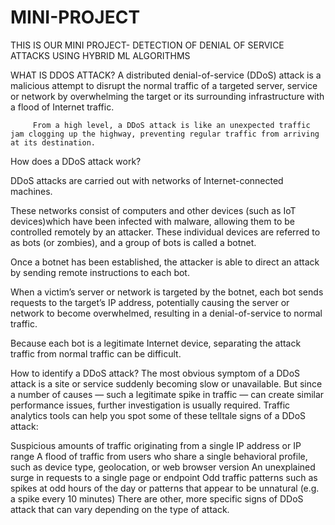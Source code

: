 # MINI-PROJECT
THIS IS OUR MINI PROJECT- DETECTION OF DENIAL OF SERVICE ATTACKS USING HYBRID ML ALGORITHMS 

WHAT IS DDOS ATTACK?
         A distributed denial-of-service (DDoS) attack is a malicious attempt to disrupt the normal traffic of a targeted server, service or network by overwhelming the target or its surrounding infrastructure with a flood of Internet traffic.
         
         From a high level, a DDoS attack is like an unexpected traffic jam clogging up the highway, preventing regular traffic from arriving at its destination.


How does a DDoS attack work?

DDoS attacks are carried out with networks of Internet-connected machines.

These networks consist of computers and other devices (such as IoT devices)which have been infected with malware, allowing them to be controlled remotely by an attacker. These individual devices are referred to as bots (or zombies), and a group of bots is called a botnet.

Once a botnet has been established, the attacker is able to direct an attack by sending remote instructions to each bot.

When a victim’s server or network is targeted by the botnet, each bot sends requests to the target’s IP address, potentially causing the server or network to become overwhelmed, resulting in a denial-of-service to normal traffic.

Because each bot is a legitimate Internet device, separating the attack traffic from normal traffic can be difficult.


How to identify a DDoS attack?
The most obvious symptom of a DDoS attack is a site or service suddenly becoming slow or unavailable. But since a number of causes — such a legitimate spike in traffic — can create similar performance issues, further investigation is usually required. Traffic analytics tools can help you spot some of these telltale signs of a DDoS attack:

Suspicious amounts of traffic originating from a single IP address or IP range
A flood of traffic from users who share a single behavioral profile, such as device type, geolocation, or web browser version
An unexplained surge in requests to a single page or endpoint
Odd traffic patterns such as spikes at odd hours of the day or patterns that appear to be unnatural (e.g. a spike every 10 minutes)
There are other, more specific signs of DDoS attack that can vary depending on the type of attack.


